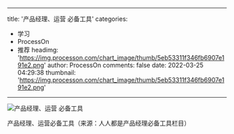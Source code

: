 
---
title: '产品经理、运营 必备工具'
categories: 
 - 学习
 - ProcessOn
 - 推荐
headimg: 'https://img.processon.com/chart_image/thumb/5eb53311f346fb6907e191e2.png'
author: ProcessOn
comments: false
date: 2022-03-25 04:29:38
thumbnail: 'https://img.processon.com/chart_image/thumb/5eb53311f346fb6907e191e2.png'
---

<div>   
<img class="thumb" alt="产品经理、运营 必备工具" src="https://img.processon.com/chart_image/thumb/5eb53311f346fb6907e191e2.png" referrerpolicy="no-referrer">
<p>产品经理、运营必备工具（来源：人人都是产品经理必备工具栏目）</p>  
</div>
            